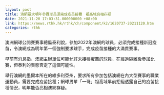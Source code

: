 ```yaml
---
layout: post
title: 澳網要求明年參賽球員須完成疫苗接種　祖高域亮相存疑
date: 2021-11-20 17:03:31.000000000 +08:00
link: https://news.rthk.hk/rthk/ch/component/k2/1620737-20211120.htm
categories: rthk
---
```


澳洲網球公開賽賽事總監泰利說，參加2022年澳網的球員，必須完成接種新冠疫苗，令澳網成為明年第一個強制要求球手，完成疫苗接種的大滿貫賽事。

早前有消息指，澳網主辦單位可能允許未接種疫苗的球員，在經過隔離後參加比賽，但泰利的表態否定了這個可能性。

舉行澳網的墨爾本所在的維多利亞州，要求所有參加包括澳網在內大型賽事的職業運動員，需要完成疫苗接種；網球男單「一哥」祖高域早前拒絕透露自己的疫苗接種情況，明年能否亮相澳網存疑。
